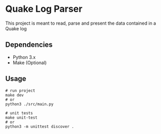 # Quake Log Parser

This project is meant to read, parse and present the data contained in a Quake log

## Dependencies

 - Python 3.x
 - Make (Optional)

## Usage

```shell
# run project
make dev
# or
python3 ./src/main.py

# unit tests
make unit-test
# or
python3 -m unittest discover .
```
